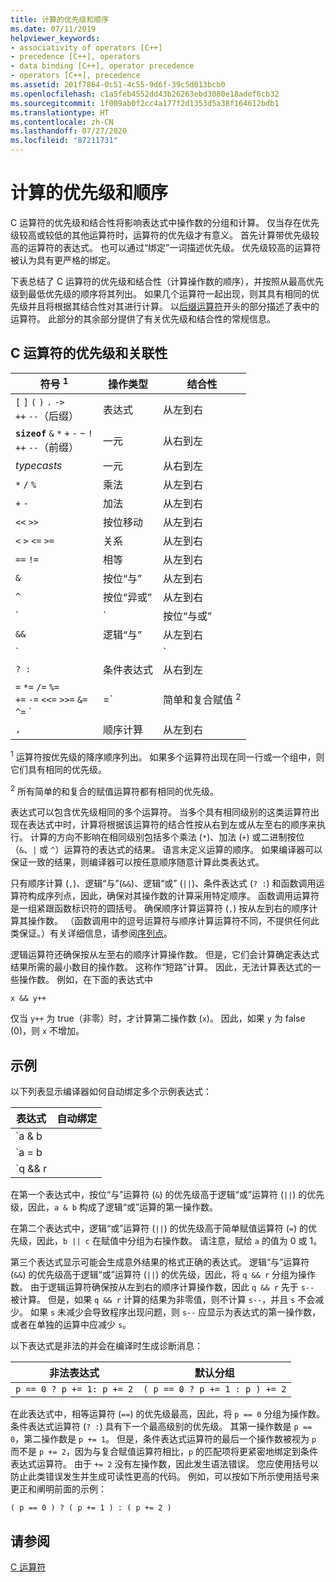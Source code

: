 ```yaml
---
title: 计算的优先级和顺序
ms.date: 07/11/2019
helpviewer_keywords:
- associativity of operators [C++]
- precedence [C++], operators
- data binding [C++], operator precedence
- operators [C++], precedence
ms.assetid: 201f7864-0c51-4c55-9d6f-39c5d013bcb0
ms.openlocfilehash: c1a5feb4552dd43b26263ebd3080e18adef6cb32
ms.sourcegitcommit: 1f009ab0f2cc4a177f2d1353d5a38f164612bdb1
ms.translationtype: HT
ms.contentlocale: zh-CN
ms.lasthandoff: 07/27/2020
ms.locfileid: "87211731"
---
```

# <a name="precedence-and-order-of-evaluation"></a>计算的优先级和顺序

C 运算符的优先级和结合性将影响表达式中操作数的分组和计算。 仅当存在优先级较高或较低的其他运算符时，运算符的优先级才有意义。 首先计算带优先级较高的运算符的表达式。 也可以通过“绑定”一词描述优先级。 优先级较高的运算符被认为具有更严格的绑定。

下表总结了 C 运算符的优先级和结合性（计算操作数的顺序），并按照从最高优先级到最低优先级的顺序将其列出。 如果几个运算符一起出现，则其具有相同的优先级并且将根据其结合性对其进行计算。 以[后缀运算符](../c-language/postfix-operators.md)开头的部分描述了表中的运算符。 此部分的其余部分提供了有关优先级和结合性的常规信息。

## <a name="precedence-and-associativity-of-c-operators"></a>C 运算符的优先级和关联性

| 符号 <sup>1</sup> | 操作类型 | 结合性 |
|-------------|-----------------------|-------------------|
| `[` `]` `(` `)` `.` `->`<br/>`++` `--`（后缀） | 表达式 | 从左到右 |
| **`sizeof`** `&` `*` `+` `-` `~` `!`<br/>`++` `--`（前缀） | 一元 | 从右到左 |
| *typecasts* | 一元 | 从右到左 |
| `*` `/` `%` | 乘法 | 从左到右 |
| `+` `-` | 加法 | 从左到右 |
| `<<` `>>` | 按位移动 | 从左到右 |
| `<` `>` `<=` `>=` | 关系 | 从左到右 |
| `==` `!=` | 相等 | 从左到右 |
| `&` | 按位“与” | 从左到右 |
| `^` | 按位“异或” | 从左到右 |
| `|` | 按位“与或” | 从左到右 |
| `&&` | 逻辑“与” | 从左到右 |
| `||` | 逻辑“或” | 从左到右 |
| `? :` | 条件表达式 | 从右到左 |
| `=` `*=` `/=` `%=`<br/>`+=` `-=` `<<=` `>>=` `&=`<br/>`^=` `|=` | 简单和复合赋值 <sup>2</sup> | 从右到左 |
| `,` | 顺序计算 | 从左到右 |

<sup>1</sup> 运算符按优先级的降序顺序列出。 如果多个运算符出现在同一行或一个组中，则它们具有相同的优先级。

<sup>2</sup> 所有简单的和复合的赋值运算符都有相同的优先级。

表达式可以包含优先级相同的多个运算符。 当多个具有相同级别的这类运算符出现在表达式中时，计算将根据该运算符的结合性按从右到左或从左至右的顺序来执行。 计算的方向不影响在相同级别包括多个乘法 (`*`)、加法 (`+`) 或二进制按位（`&`、`|` 或 `^`）运算符的表达式的结果。 语言未定义运算的顺序。 如果编译器可以保证一致的结果，则编译器可以按任意顺序随意计算此类表达式。

只有顺序计算 (`,`)、逻辑“与”(`&&`)、逻辑“或” (`||`)、条件表达式 (`? :`) 和函数调用运算符构成序列点，因此，确保对其操作数的计算采用特定顺序。 函数调用运算符是一组紧跟函数标识符的圆括号。 确保顺序计算运算符 (`,`) 按从左到右的顺序计算其操作数。 （函数调用中的逗号运算符与顺序计算运算符不同，不提供任何此类保证。）有关详细信息，请参阅[序列点](c-sequence-points.md)。

逻辑运算符还确保按从左至右的顺序计算操作数。 但是，它们会计算确定表达式结果所需的最小数目的操作数。 这称作“短路”计算。 因此，无法计算表达式的一些操作数。 例如，在下面的表达式中

`x && y++`

仅当 `y++` 为 true（非零）时，才计算第二操作数 (`x`)。 因此，如果 `y` 为 false (0)，则 `x` 不增加。

## <a name="examples"></a>示例

以下列表显示编译器如何自动绑定多个示例表达式：

| 表达式 | 自动绑定 |
|----------------|-----------------------|
| `a & b || c` | `(a & b) || c` |
| `a = b || c` | `a = (b || c)` |
| `q && r || s--` | `(q && r) || s--` |

在第一个表达式中，按位“与”运算符 (`&`) 的优先级高于逻辑“或”运算符 (`||`) 的优先级，因此，`a & b` 构成了逻辑“或”运算的第一操作数。

在第二个表达式中，逻辑“或”运算符 (`||`) 的优先级高于简单赋值运算符 (`=`) 的优先级，因此，`b || c` 在赋值中分组为右操作数。 请注意，赋给 `a` 的值为 0 或 1。

第三个表达式显示可能会生成意外结果的格式正确的表达式。 逻辑“与”运算符 (`&&`) 的优先级高于逻辑“或”运算符 (`||`) 的优先级，因此，将 `q && r` 分组为操作数。 由于逻辑运算符确保按从左到右的顺序计算操作数，因此 `q && r` 先于 `s--` 被计算。 但是，如果 `q && r` 计算的结果为非零值，则不计算 `s--`，并且 `s` 不会减少。 如果 `s` 未减少会导致程序出现问题，则 `s--` 应显示为表达式的第一操作数，或者在单独的运算中应减少 `s`。

以下表达式是非法的并会在编译时生成诊断消息：

| 非法表达式 | 默认分组 |
|------------------------|----------------------|
| `p == 0 ? p += 1: p += 2` | `( p == 0 ? p += 1 : p ) += 2` |

在此表达式中，相等运算符 (`==`) 的优先级最高，因此，将 `p == 0` 分组为操作数。 条件表达式运算符 (`? :`) 具有下一个最高级别的优先级。 其第一操作数是 `p == 0`，第二操作数是 `p += 1`。 但是，条件表达式运算符的最后一个操作数被视为 `p` 而不是 `p += 2`，因为与复合赋值运算符相比，`p` 的匹配项将更紧密地绑定到条件表达式运算符。 由于 `+= 2` 没有左操作数，因此发生语法错误。 您应使用括号以防止此类错误发生并生成可读性更高的代码。 例如，可以按如下所示使用括号来更正和阐明前面的示例：

`( p == 0 ) ? ( p += 1 ) : ( p += 2 )`

## <a name="see-also"></a>请参阅

[C 运算符](c-operators.md)

